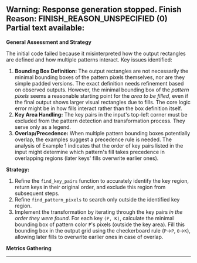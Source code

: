 Warning: Response generation stopped. Finish Reason: FINISH_REASON_UNSPECIFIED (0)
Partial text available:
---
**General Assessment and Strategy**

The initial code failed because it misinterpreted how the output rectangles are defined and how multiple patterns interact. Key issues identified:

1.  **Bounding Box Definition:** The output rectangles are not necessarily the minimal bounding boxes of the pattern pixels themselves, nor are they simple padded versions. The exact definition needs refinement based on observed outputs. However, the minimal bounding box of the *pattern pixels* seems a reasonable starting point for the *area to be filled*, even if the final output shows larger visual rectangles due to fills. The core logic error might be in how fills interact rather than the box definition itself.
2.  **Key Area Handling:** The key pairs in the input's top-left corner must be excluded from the pattern detection and transformation process. They serve only as a legend.
3.  **Overlap/Precedence:** When multiple pattern bounding boxes potentially overlap, the examples suggest a precedence rule is needed. The analysis of Example 1 indicates that the order of key pairs listed in the input might determine which pattern's fill takes precedence in overlapping regions (later keys' fills overwrite earlier ones).

**Strategy:**

1.  Refine the `find_key_pairs` function to accurately identify the key region, return keys in their original order, and exclude this region from subsequent steps.
2.  Refine `find_pattern_pixels` to search only outside the identified key region.
3.  Implement the transformation by iterating through the key pairs *in the order they were found*. For each key `(P, K)`, calculate the minimal bounding box of pattern color `P`'s pixels (outside the key area). Fill this bounding box in the output grid using the checkerboard rule (`P`->`P`, `0`->`K`), allowing later fills to overwrite earlier ones in case of overlap.

**Metrics Gathering**

---

